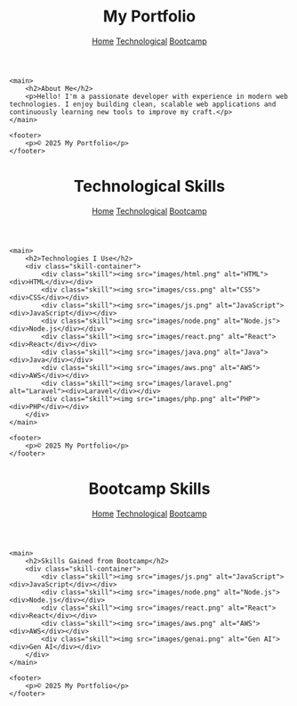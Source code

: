 <!DOCTYPE html>
<html lang="en">
<head>
    <meta charset="UTF-8">
    <title>My Portfolio - Home</title>
    <link rel="stylesheet" href="styles.css">
</head>
<body>
    <header>
        <h1>My Portfolio</h1>
        <nav>
            <a href="index.html">Home</a>
            <a href="technological.html">Technological</a>
            <a href="bootcamp.html">Bootcamp</a>
        </nav>
    </header>

    <main>
        <h2>About Me</h2>
        <p>Hello! I'm a passionate developer with experience in modern web technologies. I enjoy building clean, scalable web applications and continuously learning new tools to improve my craft.</p>
    </main>

    <footer>
        <p>© 2025 My Portfolio</p>
    </footer>
</body>
</html>


<!DOCTYPE html>
<html lang="en">
<head>
    <meta charset="UTF-8">
    <title>My Portfolio - Technological</title>
    <link rel="stylesheet" href="styles.css">
</head>
<body>
    <header>
        <h1>Technological Skills</h1>
        <nav>
            <a href="index.html">Home</a>
            <a href="technological.html">Technological</a>
            <a href="bootcamp.html">Bootcamp</a>
        </nav>
    </header>

    <main>
        <h2>Technologies I Use</h2>
        <div class="skill-container">
            <div class="skill"><img src="images/html.png" alt="HTML"><div>HTML</div></div>
            <div class="skill"><img src="images/css.png" alt="CSS"><div>CSS</div></div>
            <div class="skill"><img src="images/js.png" alt="JavaScript"><div>JavaScript</div></div>
            <div class="skill"><img src="images/node.png" alt="Node.js"><div>Node.js</div></div>
            <div class="skill"><img src="images/react.png" alt="React"><div>React</div></div>
            <div class="skill"><img src="images/java.png" alt="Java"><div>Java</div></div>
            <div class="skill"><img src="images/aws.png" alt="AWS"><div>AWS</div></div>
            <div class="skill"><img src="images/laravel.png" alt="Laravel"><div>Laravel</div></div>
            <div class="skill"><img src="images/php.png" alt="PHP"><div>PHP</div></div>
        </div>
    </main>

    <footer>
        <p>© 2025 My Portfolio</p>
    </footer>
</body>
</html>

<!DOCTYPE html>
<html lang="en">
<head>
    <meta charset="UTF-8">
    <title>My Portfolio - Bootcamp</title>
    <link rel="stylesheet" href="styles.css">
</head>
<body>
    <header>
        <h1>Bootcamp Skills</h1>
        <nav>
            <a href="index.html">Home</a>
            <a href="technological.html">Technological</a>
            <a href="bootcamp.html">Bootcamp</a>
        </nav>
    </header>

    <main>
        <h2>Skills Gained from Bootcamp</h2>
        <div class="skill-container">
            <div class="skill"><img src="images/js.png" alt="JavaScript"><div>JavaScript</div></div>
            <div class="skill"><img src="images/node.png" alt="Node.js"><div>Node.js</div></div>
            <div class="skill"><img src="images/react.png" alt="React"><div>React</div></div>
            <div class="skill"><img src="images/aws.png" alt="AWS"><div>AWS</div></div>
            <div class="skill"><img src="images/genai.png" alt="Gen AI"><div>Gen AI</div></div>
        </div>
    </main>

    <footer>
        <p>© 2025 My Portfolio</p>
    </footer>
</body>
</html>
